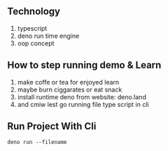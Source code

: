 ## Technology

1. typescript
2. deno run time engine
3. oop concept

## How to step running demo & Learn

1. make coffe or tea for enjoyed learn
2. maybe burn ciggarates or eat snack
3. install runtime deno from website: deno.land
4. and cmiw lest go running file type script in cli

## Run Project With Cli

```shell
deno run --filename
```
